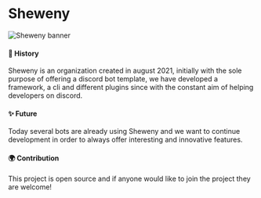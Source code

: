 # Sheweny

![Sheweny banner](https://media.discordapp.net/attachments/881988260925153322/882027519753224244/sheweny_baniere.png)

#### 🌠 History 

Sheweny is an organization created in august 2021, initially with the sole purpose of offering a discord bot template, we have developed a framework, a cli and different plugins since with the constant aim of helping developers on discord.

#### ✨ Future 

Today several bots are already using Sheweny and we want to continue development in order to always offer interesting and innovative features.

#### 🌍 Contribution

This project is open source and if anyone would like to join the project they are welcome!

